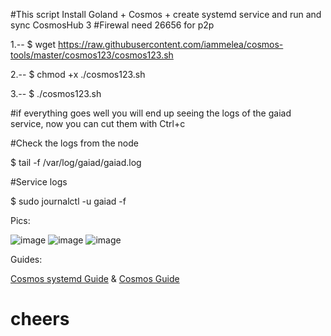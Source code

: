 #This script Install Goland + Cosmos + create systemd service and run and sync CosmosHub 3
#Firewal need 26656 for p2p

1.-- $ wget https://raw.githubusercontent.com/iammelea/cosmos-tools/master/cosmos123/cosmos123.sh

2.-- $ chmod +x ./cosmos123.sh

3.-- $ ./cosmos123.sh


#if everything goes well you will end up seeing the logs of the gaiad service, now you can cut them with Ctrl+c

#Check the logs from the node

$ tail -f /var/log/gaiad/gaiad.log

#Service logs

$ sudo journalctl -u gaiad -f

Pics:

![image](https://meleatrust.com/wp-content/uploads/2020/03/Screenshot-from-2020-03-03-19-48-02.png)
![image](https://meleatrust.com/wp-content/uploads/2020/03/Screenshot-from-2020-03-03-19-47-21.png)
![image](https://meleatrust.com/wp-content/uploads/2020/03/Screenshot-from-2020-03-03-19-48-33.png)

Guides:

[Cosmos systemd Guide](https://medium.com/@meleacrypto/systemd-to-manage-the-atom-cosmos-node-fda482999f4a)
&
[Cosmos Guide](https://medium.com/@meleacrypto/atom-cosmos-hub-3-tutorial-be-your-own-crypto-bank-838b37fe1c86)

# cheers
